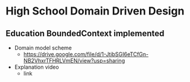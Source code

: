 # High School Domain Driven Design
## Education BoundedContext implemented

- Domain model scheme
    - https://drive.google.com/file/d/1-JtibSGI6eTCfGn-NB2VhxrTFHRLVmEN/view?usp=sharing
- Explanation video
    - link